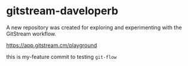 # gitstream-daveloperb

A new repository was created for exploring and experimenting with the GitStream workflow.

https://app.gitstream.cm/playground

this is my-feature commit to testing `git-flow`

